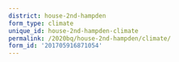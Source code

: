 ```yaml
---
district: house-2nd-hampden
form_type: climate
unique_id: house-2nd-hampden-climate
permalink: /2020bq/house-2nd-hampden/climate/
form_id: '201705916871054'
---
```

